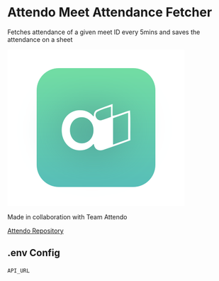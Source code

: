 # Attendo Meet Attendance Fetcher

Fetches attendance of a given meet ID every 5mins and saves the attendance on a sheet

![](https://raw.githubusercontent.com/mak626/attendo/a5939dcef187f33c2b3111349646e748bd616382/icon.svg)

Made in collaboration with Team Attendo

[Attendo Repository](https://github.com/mak626/attendo)

## .env Config

`API_URL`
